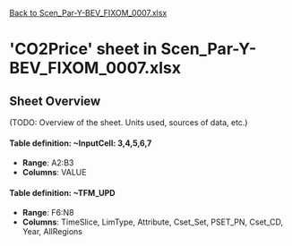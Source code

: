 [Back to Scen_Par-Y-BEV_FIXOM_0007.xlsx](README.md)

# 'CO2Price' sheet in Scen_Par-Y-BEV_FIXOM_0007.xlsx

## Sheet Overview

(TODO: Overview of the sheet. Units used, sources of data, etc.)

#### Table definition: ~InputCell: 3,4,5,6,7
- **Range**: A2:B3
- **Columns**: VALUE

#### Table definition: ~TFM_UPD
- **Range**: F6:N8
- **Columns**: TimeSlice, LimType, Attribute, Cset_Set, PSET_PN, Cset_CD, Year, AllRegions

